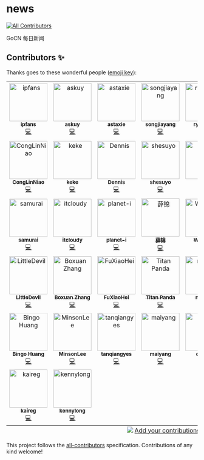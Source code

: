 # news
<!-- ALL-CONTRIBUTORS-BADGE:START - Do not remove or modify this section -->
[![All Contributors](https://img.shields.io/badge/all_contributors-37-orange.svg?style=flat-square)](#contributors-)
<!-- ALL-CONTRIBUTORS-BADGE:END -->
GoCN 每日新闻

## Contributors ✨

Thanks goes to these wonderful people ([emoji key](https://allcontributors.org/docs/en/emoji-key)):

<!-- ALL-CONTRIBUTORS-LIST:START - Do not remove or modify this section -->
<!-- prettier-ignore-start -->
<!-- markdownlint-disable -->
<table>
  <tbody>
    <tr>
      <td align="center"><a href="https://www.4async.com"><img src="https://avatars.githubusercontent.com/u/363344?v=4?s=100" width="100px;" alt="ipfans"/><br /><sub><b>ipfans</b></sub></a><br /><a href="https://github.com/gocn/news/commits?author=ipfans" title="Code">💻</a></td>
      <td align="center"><a href="https://github.com/askuy"><img src="https://avatars.githubusercontent.com/u/14119383?v=4?s=100" width="100px;" alt="askuy"/><br /><sub><b>askuy</b></sub></a><br /><a href="https://github.com/gocn/news/commits?author=askuy" title="Code">💻</a></td>
      <td align="center"><a href="http://beego.vip"><img src="https://avatars.githubusercontent.com/u/233907?v=4?s=100" width="100px;" alt="astaxie"/><br /><sub><b>astaxie</b></sub></a><br /><a href="https://github.com/gocn/news/commits?author=astaxie" title="Code">💻</a></td>
      <td align="center"><a href="http://songjiayang.com"><img src="https://avatars.githubusercontent.com/u/1459834?v=4?s=100" width="100px;" alt="songjiayang"/><br /><sub><b>songjiayang</b></sub></a><br /><a href="https://github.com/gocn/news/commits?author=songjiayang" title="Code">💻</a></td>
      <td align="center"><a href="https://github.com/ryannvm"><img src="https://avatars.githubusercontent.com/u/525426?v=4?s=100" width="100px;" alt="ryannvm"/><br /><sub><b>ryannvm</b></sub></a><br /><a href="https://github.com/gocn/news/commits?author=ryannvm" title="Code">💻</a></td>
      <td align="center"><a href="https://github.com/qtsunami"><img src="https://avatars.githubusercontent.com/u/2416646?v=4?s=100" width="100px;" alt="Simple.xull"/><br /><sub><b>Simple.xull</b></sub></a><br /><a href="https://github.com/gocn/news/commits?author=qtsunami" title="Code">💻</a></td>
      <td align="center"><a href="https://github.com/goxuetang"><img src="https://avatars.githubusercontent.com/u/5275506?v=4?s=100" width="100px;" alt="渔夫子"/><br /><sub><b>渔夫子</b></sub></a><br /><a href="https://github.com/gocn/news/commits?author=goxuetang" title="Code">💻</a></td>
    </tr>
    <tr>
      <td align="center"><a href="https://github.com/CongLinNiao"><img src="https://avatars.githubusercontent.com/u/117881671?v=4?s=100" width="100px;" alt="CongLinNiao"/><br /><sub><b>CongLinNiao</b></sub></a><br /><a href="https://github.com/gocn/news/commits?author=CongLinNiao" title="Code">💻</a></td>
      <td align="center"><a href="https://github.com/KeKe-Li"><img src="https://avatars.githubusercontent.com/u/13062571?v=4?s=100" width="100px;" alt="keke"/><br /><sub><b>keke</b></sub></a><br /><a href="https://github.com/gocn/news/commits?author=KeKe-Li" title="Code">💻</a></td>
      <td align="center"><a href="https://github.com/DennisMao"><img src="https://avatars.githubusercontent.com/u/15226239?v=4?s=100" width="100px;" alt="Dennis"/><br /><sub><b>Dennis</b></sub></a><br /><a href="https://github.com/gocn/news/commits?author=DennisMao" title="Code">💻</a></td>
      <td align="center"><a href="https://github.com/shesuyo"><img src="https://avatars.githubusercontent.com/u/10195494?v=4?s=100" width="100px;" alt="shesuyo"/><br /><sub><b>shesuyo</b></sub></a><br /><a href="https://github.com/gocn/news/commits?author=shesuyo" title="Code">💻</a></td>
      <td align="center"><a href="https://github.com/lwhile"><img src="https://avatars.githubusercontent.com/u/13641863?v=4?s=100" width="100px;" alt="lwh"/><br /><sub><b>lwh</b></sub></a><br /><a href="https://github.com/gocn/news/commits?author=lwhile" title="Code">💻</a></td>
      <td align="center"><a href="https://github.com/songjiayang"><img src="https://avatars.githubusercontent.com/u/1459834?v=4?s=100" width="100px;" alt="songjiayang"/><br /><sub><b>songjiayang</b></sub></a><br /><a href="https://github.com/gocn/news/commits?author=songjiayang" title="Code">💻</a></td>
      <td align="center"><a href="https://github.com/mahuaibo"><img src="https://avatars.githubusercontent.com/u/8769431?v=4?s=100" width="100px;" alt="马怀博"/><br /><sub><b>马怀博</b></sub></a><br /><a href="https://github.com/gocn/news/commits?author=mahuaibo" title="Code">💻</a></td>
    </tr>
    <tr>
      <td align="center"><a href="https://github.com/lauly"><img src="https://avatars.githubusercontent.com/u/1836974?v=4?s=100" width="100px;" alt="samurai"/><br /><sub><b>samurai</b></sub></a><br /><a href="https://github.com/gocn/news/commits?author=lauly" title="Code">💻</a></td>
      <td align="center"><a href="https://github.com/itcloudy"><img src="https://avatars.githubusercontent.com/u/8023639?v=4?s=100" width="100px;" alt="itcloudy"/><br /><sub><b>itcloudy</b></sub></a><br /><a href="https://github.com/gocn/news/commits?author=itcloudy" title="Code">💻</a></td>
      <td align="center"><a href="https://github.com/planet-i"><img src="https://avatars.githubusercontent.com/u/32856526?v=4?s=100" width="100px;" alt="planet-i"/><br /><sub><b>planet-i</b></sub></a><br /><a href="https://github.com/gocn/news/commits?author=planet-i" title="Code">💻</a></td>
      <td align="center"><a href="https://github.com/csxuejin"><img src="https://avatars.githubusercontent.com/u/5914707?v=4?s=100" width="100px;" alt="薛锦"/><br /><sub><b>薛锦</b></sub></a><br /><a href="https://github.com/gocn/news/commits?author=csxuejin" title="Code">💻</a></td>
      <td align="center"><a href="https://github.com/WormOn"><img src="https://avatars.githubusercontent.com/u/8840271?v=4?s=100" width="100px;" alt="WormOn"/><br /><sub><b>WormOn</b></sub></a><br /><a href="https://github.com/gocn/news/commits?author=WormOn" title="Code">💻</a></td>
      <td align="center"><a href="https://github.com/imyuliz"><img src="https://avatars.githubusercontent.com/u/23659662?v=4?s=100" width="100px;" alt="Li Yu"/><br /><sub><b>Li Yu</b></sub></a><br /><a href="https://github.com/gocn/news/commits?author=imyuliz" title="Code">💻</a></td>
      <td align="center"><a href="https://github.com/lubit"><img src="https://avatars.githubusercontent.com/u/34973441?v=4?s=100" width="100px;" alt="lubit"/><br /><sub><b>lubit</b></sub></a><br /><a href="https://github.com/gocn/news/commits?author=lubit" title="Code">💻</a></td>
    </tr>
    <tr>
      <td align="center"><a href="https://github.com/cuteLittleDevil"><img src="https://avatars.githubusercontent.com/u/38343763?v=4?s=100" width="100px;" alt="LittleDevil"/><br /><sub><b>LittleDevil</b></sub></a><br /><a href="https://github.com/gocn/news/commits?author=cuteLittleDevil" title="Code">💻</a></td>
      <td align="center"><a href="https://github.com/boxuanzhang"><img src="https://avatars.githubusercontent.com/u/9098789?v=4?s=100" width="100px;" alt="Boxuan Zhang"/><br /><sub><b>Boxuan Zhang</b></sub></a><br /><a href="https://github.com/gocn/news/commits?author=boxuanzhang" title="Code">💻</a></td>
      <td align="center"><a href="https://github.com/fuxiaohei"><img src="https://avatars.githubusercontent.com/u/2142787?v=4?s=100" width="100px;" alt="FuXiaoHei"/><br /><sub><b>FuXiaoHei</b></sub></a><br /><a href="https://github.com/gocn/news/commits?author=fuxiaohei" title="Code">💻</a></td>
      <td align="center"><a href="https://github.com/kstwoak"><img src="https://avatars.githubusercontent.com/u/24666524?v=4?s=100" width="100px;" alt="Titan Panda"/><br /><sub><b>Titan Panda</b></sub></a><br /><a href="https://github.com/gocn/news/commits?author=kstwoak" title="Code">💻</a></td>
      <td align="center"><a href="https://github.com/nxf129"><img src="https://avatars.githubusercontent.com/u/2219577?v=4?s=100" width="100px;" alt="nxf129"/><br /><sub><b>nxf129</b></sub></a><br /><a href="https://github.com/gocn/news/commits?author=nxf129" title="Code">💻</a></td>
      <td align="center"><a href="https://github.com/kebo"><img src="https://avatars.githubusercontent.com/u/25259671?v=4?s=100" width="100px;" alt="kebo"/><br /><sub><b>kebo</b></sub></a><br /><a href="https://github.com/gocn/news/commits?author=kebo" title="Code">💻</a></td>
      <td align="center"><a href="https://github.com/TitanPandaZhang"><img src="https://avatars.githubusercontent.com/u/100573433?v=4?s=100" width="100px;" alt="TitanPandaZhang"/><br /><sub><b>TitanPandaZhang</b></sub></a><br /><a href="https://github.com/gocn/news/commits?author=TitanPandaZhang" title="Code">💻</a></td>
    </tr>
    <tr>
      <td align="center"><a href="https://github.com/bingohuang"><img src="https://avatars.githubusercontent.com/u/3715340?v=4?s=100" width="100px;" alt="Bingo Huang"/><br /><sub><b>Bingo Huang</b></sub></a><br /><a href="https://github.com/gocn/news/commits?author=bingohuang" title="Code">💻</a></td>
      <td align="center"><a href="https://github.com/MinsonLee"><img src="https://avatars.githubusercontent.com/u/22138919?v=4?s=100" width="100px;" alt="MinsonLee"/><br /><sub><b>MinsonLee</b></sub></a><br /><a href="https://github.com/gocn/news/commits?author=MinsonLee" title="Code">💻</a></td>
      <td align="center"><a href="https://github.com/tanqiangyes"><img src="https://avatars.githubusercontent.com/u/25723492?v=4?s=100" width="100px;" alt="tanqiangyes"/><br /><sub><b>tanqiangyes</b></sub></a><br /><a href="https://github.com/gocn/news/commits?author=tanqiangyes" title="Code">💻</a></td>
      <td align="center"><a href="https://github.com/yangwenmai"><img src="https://avatars.githubusercontent.com/u/1710912?v=4?s=100" width="100px;" alt="maiyang"/><br /><sub><b>maiyang</b></sub></a><br /><a href="https://github.com/gocn/news/commits?author=yangwenmai" title="Code">💻</a></td>
      <td align="center"><a href="https://github.com/qinhao"><img src="https://avatars.githubusercontent.com/u/5054087?v=4?s=100" width="100px;" alt="qinhao"/><br /><sub><b>qinhao</b></sub></a><br /><a href="https://github.com/gocn/news/commits?author=qinhao" title="Code">💻</a></td>
      <td align="center"><a href="http://sijing233.github.io"><img src="https://avatars.githubusercontent.com/u/48935581?v=4?s=100" width="100px;" alt="sijing233"/><br /><sub><b>sijing233</b></sub></a><br /><a href="https://github.com/gocn/news/commits?author=sijing233" title="Code">💻</a></td>
      <td align="center"><a href="https://github.com/ataraxia25"><img src="https://avatars.githubusercontent.com/u/56867700?v=4?s=100" width="100px;" alt="ataraxia25"/><br /><sub><b>ataraxia25</b></sub></a><br /><a href="https://github.com/gocn/news/commits?author=ataraxia25" title="Code">💻</a></td>
    </tr>
    <tr>
      <td align="center"><a href="https://github.com/kaireg"><img src="https://avatars.githubusercontent.com/u/24662095?v=4?s=100" width="100px;" alt="kaireg"/><br /><sub><b>kaireg</b></sub></a><br /><a href="https://github.com/gocn/news/commits?author=kaireg" title="Code">💻</a></td>
      <td align="center"><a href="https://kennylong.io"><img src="https://avatars.githubusercontent.com/u/1432582?v=4?s=100" width="100px;" alt="kennylong"/><br /><sub><b>kennylong</b></sub></a><br /><a href="https://github.com/gocn/news/commits?author=longkai" title="Code">💻</a></td>
    </tr>
  </tbody>
  <tfoot>
    <tr>
      <td align="center" size="13px" colspan="7">
        <img src="https://raw.githubusercontent.com/all-contributors/all-contributors-cli/1b8533af435da9854653492b1327a23a4dbd0a10/assets/logo-small.svg">
          <a href="https://all-contributors.js.org/docs/en/bot/usage">Add your contributions</a>
        </img>
      </td>
    </tr>
  </tfoot>
</table>

<!-- markdownlint-restore -->
<!-- prettier-ignore-end -->

<!-- ALL-CONTRIBUTORS-LIST:END -->

This project follows the [all-contributors](https://github.com/all-contributors/all-contributors) specification. Contributions of any kind welcome!